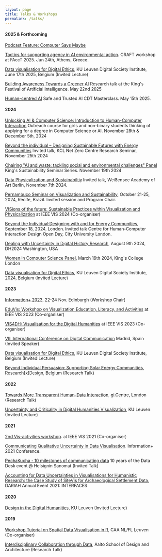 ```yaml
---
layout: page
title: Talks & Workshops
permalink: /talks/
---
```


#### **2025 & Forthcoming**

[Podcast Feature: Computer Says Maybe](https://www.themaybe.org/podcast/after-the-facct-materiality-and-militarisation)

[Tactics for supporting agency in AI environmental action](https://fourcoffees.github.io/environmentaltactics/). CRAFT workshop at FAccT 2025. Jun 24th, Athens, Greece.

[Data visualisation for Digital Ethics](https://www.kuleuven.be/digisoc/education-and-training/hybrid-course-on-digital-ethics), KU Leuven Digital Society Institute, June 17th 2025, Belgium (Invited Lecture)

[Building Awareness Towards a Greener AI](https://www.kcl.ac.uk/events/building-awareness-towards-greener-ai) Research talk at the King's Festival of Artificial Intelligence. May 22nd 2025

[Human-centred AI](#) Safe and Trusted AI CDT Masterclass. May 15th 2025.

#### **2024**

[Unlocking AI & Computer Science: Introduction to Human-Computer Interaction](#) Outreach course for girls and non-binary students thinking of applying for a degree in Computer Science or AI. November 28th & December 5th, 2024

[Beyond the individual – Designing Sustainable Futures with Energy Communities](#) Invited talk, KCL Net Zero Centre Research Seminar, November 25th 2024

[Chairing "AI and waste: tackling social and environmental challenges" Panel](#) King's Sustainability Seminar Series. November 19th 2024

[Data Physicalization and Sustainabiltiy](#) Invited talk, Weißensee Academy of Art Berlin, November 7th 2024.

[Pernambuco Seminar on Visualization and Sustainability](https://psvs.cin.ufpe.br), October 21-25, 2024, Recife, Brazil. Invited session and Program Chair.

[VISions of the future: Sustainable Practices within Visualization and Physicalization](https://visionsofthefuture.github.io) at IEEE VIS 2024 (Co-organiser)

[Beyond the Individual:Designing with and for Energy Communities](https://hcidopenday.co.uk), September 18, 2024, London. Invited talk Centre for Human-Computer Interaction Design Open Day, City University London.

[Dealing with Uncertainty in Digital History Research](https://dh2024.adho.org/program/), August 9th 2024, DH2024 Washington, USA

[Women in Computer Science Panel](#), March 19th 2024, King's College London

[Data visualisation for Digital Ethics](https://www.kuleuven.be/digisoc/education-and-training/hybrid-course-on-digital-ethics), KU Leuven Digital Society Institute, 2024, Belgium (Invited Lecture)

#### **2023**
[Information+ 2023](https://informationplusconference.com/2023/), 22-24 Nov. Edinburgh (Workshop Chair)

[EduVis: Workshop on Visualization Education, Literacy, and Activities](https://ieee-eduvis.github.io) at IEEE VIS 2023 (Co-organiser)

[VIS4DH: Visualisation for the Digital Humanities](https://vis4dh.dbvis.de) at IEEE VIS 2023 (Co-organiser)

[VIII International Conference on Digital Communication](https://ciberimaginario.es/project/viii-jornadas-de-comunicacion-digital/) Madrid, Spain  (Invited Speaker)

[Data visualisation for Digital Ethics](https://www.kuleuven.be/digisoc/education-and-training/hybrid-course-on-digital-ethics), KU Leuven Digital Society Institute, Belgium (Invited Lecture)

[Beyond Individual Persuasion: Supporting Solar Energy Communities](), Research[x]Design, Belgium (Research Talk)

#### **2022**
[Towards More Transparent Human-Data Interaction](), gi.Centre, London (Research Talk)

[Uncertainty and Criticality in Digital Humanities Visualization](), KU Leuven (Invited Lecture)

#### **2021**

[2nd Vis-activities workshop](). at IEEE VIS 2021 (Co-organiser)

[Communicating Qualitative Uncertainty in Data Visualisation](). Information+ 2021 Conference.

[PechaKucha - 10 milestones of communicating data]() 10 years of the Data Desk event @ Helsignin Sanomat (Invited Talk)

[Accounting for Data Uncertainties in Visualisations for 
Humanistic Research: the Case Study of SiteVis for Archaeological Settlement Data](), DARIAH Annual Event 2021: INTERFACES

#### **2020**

[Design in the Digital Humanities](), KU Leuven (Invited Lecture)

#### **2019**

[Workshop Tutorial on Spatial Data Visualisation in R](), CAA NL/FL Leuven (Co-organiser)

[Interdisciplinary Collaboration through Data](), Aalto School of Design and Architecture (Research Talk)
